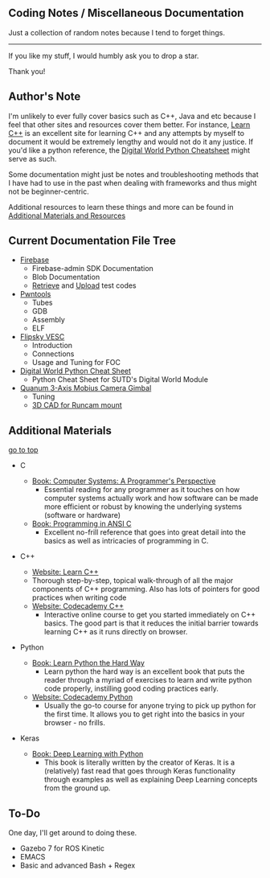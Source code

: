 ## Coding Notes / Miscellaneous Documentation

Just a collection of random notes because I tend to forget things.

------

If you like my stuff, I would humbly ask you to drop a star. 

Thank you! 

## Author's Note

I'm unlikely to ever fully cover basics such as C++, Java and etc because I feel that other sites and resources cover them better. For instance, [Learn C++](https://www.learncpp.com/) is an excellent site for learning C++ and any attempts by myself to document it would be extremely lengthy and would not do it any justice. If you'd like a python reference, the [Digital World Python Cheatsheet](https://github.com/Fasermaler/coding-notes/blob/master/Digital%20World%20Python%20Cheat%20Sheet/10.009%20Digital%20World%20Cheat%20Sheet.md) might serve as such.

Some documentation might just be notes and troubleshooting methods that I have had to use in the past when dealing with frameworks and thus might not be beginner-centric.

Additional resources to learn these things and more can be found in [Additional Materials and Resources](#mats)

## Current Documentation File Tree <a name="top"></a> 

- [Firebase](https://github.com/Fasermaler/coding-notes/blob/master/Firebase/Documentation%20for%20Firebase.md)
  - Firebase-admin SDK Documentation
  - Blob Documentation
  - [Retrieve](https://github.com/Fasermaler/coding-notes/blob/master/Firebase/retrieve_test.py) and [Upload](https://github.com/Fasermaler/coding-notes/blob/master/Firebase/upload_test.py) test codes
- [Pwntools](https://github.com/Fasermaler/coding-notes/blob/master/Pwntools/pwntools.md)
  - Tubes
  - GDB
  - Assembly
  - ELF
- [Flipsky VESC](https://github.com/Fasermaler/coding-notes/blob/master/Flipsky%20VESC%204.12/Flipsky%20VESC%204.12%20Documentation.md)
  - Introduction
  - Connections
  - Usage and Tuning for FOC
- [Digital World Python Cheat Sheet](https://github.com/Fasermaler/coding-notes/blob/master/Digital%20World%20Python%20Cheat%20Sheet/10.009%20Digital%20World%20Cheat%20Sheet.md)
  - Python Cheat Sheet for SUTD's Digital World Module
- [Quanum 3-Axis Mobius Camera Gimbal](https://github.com/Fasermaler/coding-notes/blob/master/Quanum%203-Axis%20Mobius%20Gimbal/Documentation%20for%20Quanum%203-Axis%20Gimbal.md)
  - Tuning
  - [3D CAD for Runcam mount](https://github.com/Fasermaler/coding-notes/blob/master/Quanum%203-Axis%20Mobius%20Gimbal/runcam2-mountv2.SLDPRT)

## Additional Materials <a name="mats"></a> 

[go to top](#top)

- C
  - [Book: Computer Systems: A Programmer's Perspective](https://www.amazon.com/Computer-Systems-Programmers-Perspective-3rd/dp/013409266X)
    - Essential reading for any programmer as it touches on how computer systems actually work and how software can be made more efficient or robust by knowing the underlying systems (software or hardware)
  - [Book: Programming in ANSI C](https://www.amazon.in/Programming-ANSI-C-Balagurusamy/dp/933921966X)
    - Excellent no-frill reference that goes into great detail into the basics as well as intricacies of programming in C.

- C++
  -  [Website: Learn C++](https://www.learncpp.com/) 
    - Thorough step-by-step, topical walk-through of all the major components of C++ programming. Also has lots of pointers for good practices when writing code
  - [Website: Codecademy C++](https://www.codecademy.com/learn/learn-c-plus-plus)
    - Interactive online course to get you started immediately on C++ basics. The good part is that it reduces the initial barrier towards learning C++ as it runs directly on browser.

- Python
  - [Book: Learn Python the Hard Way](https://www.amazon.com/Learn-Python-Hard-Way-Introduction/dp/0321884914)
    - Learn python the hard way is an excellent book that puts the reader through a myriad of exercises to learn and write python code properly, instilling good coding practices early.
  - [Website: Codecademy Python](https://www.codecademy.com/learn/learn-python)
    - Usually the go-to course for anyone trying to pick up python for the first time. It allows you to get right into the basics in your browser - no frills.
- Keras
  - [Book: Deep Learning with Python](https://www.amazon.com/Deep-Learning-Python-Francois-Chollet/dp/1617294438)
    - This book is literally written by the creator of Keras. It is a (relatively) fast read that goes through Keras functionality through examples as well as explaining Deep Learning concepts from the ground up.

## To-Do

One day, I'll get around to doing these.

- Gazebo 7 for ROS Kinetic
- EMACS
- Basic and advanced Bash + Regex